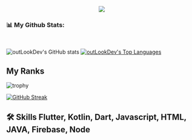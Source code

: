 
<p align="center">
  <a href="https://github.com/DenverCoder1/readme-typing-svg"><img src="https://readme-typing-svg.herokuapp.com?font=Time+New+Roman&color=%23C8BE25&size=25&center=true&vCenter=true&width=500&height=100&lines=I+am+Hud+Azamov;I+am+Mobile+Developer;Hello+Github;Mobile+Programmer;I+am+from+Uzbekistan;My+best+code+Kotlin;🌱+I’m+currently+learning+Flutter;👯+I’m+looking+to+collaborate+with+other+content+creators"></a>
</p>

### 📊 My Github Stats:
<br/>

![outLookDev's GitHub stats](https://github-readme-stats.vercel.app/api?username=outLookDev&show_icons=true&theme=radical) <a href="https://github.com/outLookDev"><img 
alt="outLookDev's Top Languages" src="https://github-readme-stats.vercel.app/api/top-langs/?username=outLookDev&langs_count=8&count_private=true&layout=compact&theme=react&hide_border=true&bg_color=0D1117" /></a>


## My Ranks

![trophy](https://github-profile-trophy.vercel.app/?username=outLookDev)



[![GitHub Streak](https://github-readme-streak-stats.herokuapp.com?user=outLookDev&theme=radical&hide_border=true&date_format=M%20j%5B%2C%20Y%5D)](https://github.com/outLookDev)
<br>



## 🛠 Skills Flutter, Kotlin, Dart, Javascript, HTML, JAVA, Firebase, Node
[resume]: https://drive.google.com/file/d/1ryZi4rw91dM1LL62zYgHpemjKuxkWHdx/view?usp=sharing

